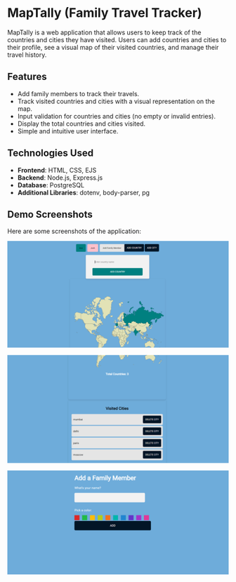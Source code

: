 # MapTally (Family Travel Tracker)

MapTally is a web application that allows users to keep track of the countries and cities they have visited. Users can add countries and cities to their profile, see a visual map of their visited countries, and manage their travel history.

## Features

- Add family members to track their travels.
- Track visited countries and cities with a visual representation on the map.
- Input validation for countries and cities (no empty or invalid entries).
- Display the total countries and cities visited.
- Simple and intuitive user interface.

## Technologies Used

- **Frontend**: HTML, CSS, EJS
- **Backend**: Node.js, Express.js
- **Database**: PostgreSQL
- **Additional Libraries**: dotenv, body-parser, pg

## Demo Screenshots

Here are some screenshots of the application:

![S1](https://github.com/vaidika01/Family-Travel-Tracker/blob/master/public/demo/Screenshot%202024-08-14%20233659.png)

![S2](https://github.com/vaidika01/Family-Travel-Tracker/blob/master/public/demo/Screenshot%202024-08-14%20233943.png)

![S3](https://github.com/vaidika01/Family-Travel-Tracker/blob/master/public/demo/Screenshot%202024-08-14%20233958.png)



